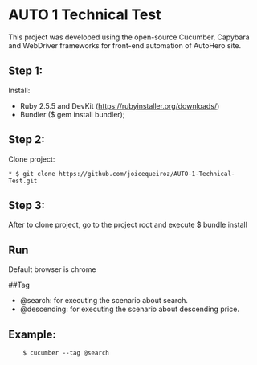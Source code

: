 # AUTO 1 Technical Test
This project was developed using the open-source Cucumber, Capybara and WebDriver frameworks for front-end automation of AutoHero site.

## Step 1:

Install:
* Ruby 2.5.5 and DevKit (https://rubyinstaller.org/downloads/)
* Bundler ($ gem install bundler);

## Step 2:
Clone project: 

    * $ git clone https://github.com/joicequeiroz/AUTO-1-Technical-Test.git

## Step 3:

After to clone project, go to the project root and execute $ bundle install

## Run
Default browser is chrome

##Tag
* @search: for executing the scenario about search.
* @descending: for executing the scenario about descending price.

## Example:

        $ cucumber --tag @search